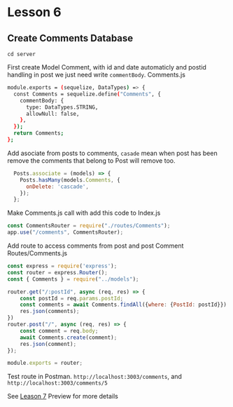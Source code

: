 # Lesson 6

## Create Comments Database

`cd server`

First create Model Comment, with id and date automaticly and postid handling in post we just need write `commentBody`.
Comments.js

```bash
module.exports = (sequelize, DataTypes) => {
  const Comments = sequelize.define("Comments", {
    commentBody: {
      type: DataTypes.STRING,
      allowNull: false,
    },
  });
  return Comments;
};
```

Add asociate from posts to comments, `casade` mean when post has been remove the comments that belong to Post will remove too.

```javascript
  Posts.associate = (models) => {
    Posts.hasMany(models.Comments, {
      onDelete: 'cascade',
    });
  };
```

Make Comments.js call with add this code to Index.js

```javascript
const CommentsRouter = require("./routes/Comments");
app.use("/comments", CommentsRouter);
```

Add route to access comments from post and post Comment
Routes/Comments.js

```javascript
const express = require('express');
const router = express.Router();
const { Comments } = require("../models");

router.get("/:postId", async (req, res) => {
    const postId = req.params.postId;
    const comments = await Comments.findAll({where: {PostId: postId}})
    res.json(comments);
})
router.post("/", async (req, res) => {
    const comment = req.body;
    await Comments.create(comment);
    res.json(comment);
});

module.exports = router;
```

Test route in Postman.
`http://localhost:3003/comments`, and `http://localhost:3003/comments/5`

See [Leason 7](https://lesson2.com) Preview for more details
